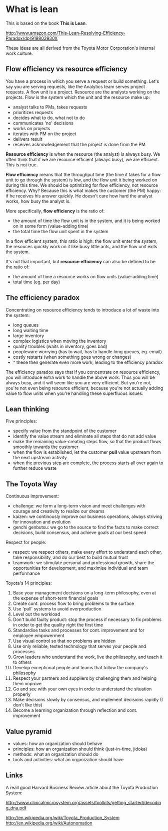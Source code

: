 What is lean
============

This is based on the book **This is Lean**.

http://www.amazon.com/This-Lean-Resolving-Efficiency-Paradox/dp/919803930X

These ideas are all derived from the Toyota Motor Corporation's internal work culture.

Flow efficiency vs resource efficiency
--------------------------------------
You have a process in which you serve a request or build something.
Let's say you are serving requests, like the Analytics team serves project requests.
A flow unit is a project.
Resource are the analysts working on the projects.
Flow is the system which the unit and the resource make up:
- analyst talks to PMs, takes requests
- prioritizes requests
- decides what to do, what not to do
- communicates 'no' decisions
- works on projects
- iterates with PM on the project
- delivers result
- receives acknowledgement that the project is done from the PM

**Resource efficiency** is when the resource (the analyst) is always busy.
We often think that if we are resource efficient (always busy), we are efficient.
This is not true.

**Flow efficiency** means that the throughput time (the time it takes for a flow unit to go through the system) is low, and the flow unit it being worked on during this time.
We should be optimizing for flow efficiency, not resource efficiency.
Why? Because this is what makes the customer (the PM) happy: if he receives his answer quickly. He doesn't care how hard the analyst works, how busy the analyst is.

More specifically, **flow efficiency** is the ratio of:
- the amount of time the flow unit is in the system, and it is being worked on in some form (value-adding time)
- the total time the flow unit spent in the system

In a flow efficient system, this ratio is high: the flow unit enter the system, the resouces quickly work on it like busy little ants, and the flow unit exits the system.

It's not that important, but **resource efficiency** can also be defined to be the ratio of:
- the amount of time a resource works on flow units (value-adding time)
- total time (eg. per day)

The efficiency paradox
----------------------
Concentrating on resource efficiency tends to introduce a lot of waste into the system:
- long queues
- long waiting time
- large inventory
- complex logistics when moving the inventory
- quality troubles (waits in inventory, goes bad)
- peopleware worrying (has to wait, has to handle long queues, eg. email)
- costly restarts (when something goes wrong or changes)
- ^ these then generate even more work, leading to the efficiency paradox

The efficiency paradox says that if you concentrate on resource efficiency, you will introduce extra work to handle the above work. Thus you will be always busy, and it will seem like you are very efficient. But you're not, you're not even being resource efficient, because you're not actually adding value to flow units when you're handling these superfluous issues.

Lean thinking
-------------
Five principles:

- specify value from the standpoint of the customer
- identify the value stream and eliminate all steps that do not add value
- make the remaining value-creating steps flow, so that the product flows smoothly towards the customer
- when the flow is established, let the customer **pull** value upstream from the next upstream activity
- when the previous step are complete, the process starts all over again to further reduce waste

The Toyota Way
--------------
Continuous improvement:

- challenge: we form a long-term vision and meet challenges with courage and creativity to realize our dreams
- kaizen: we continously improve our business operations, always striving for innovation and evolution
- genchi genbutsu: we go to the source to find the facts to make correct decisions, build consensus, and achieve goals at our best speed

Respect for people:

- respect: we respect others, make every effort to understand each other, take responsibility, and do our best to build mutual trust
- teamwork: we stimulate personal and professional growth, share the opportunities for development, and maximise individual and team performance

Toyota's 14 principles:

1. Base your management decisions on a long-term philosophy, even at the expense of short-term financial goals
2. Create cont. process flow to bring problems to the surface
3. Use 'pull' systems to avoid overproduction
4. Level out the workload
5. Don't build faulty product: stop the process if necessary to fix problems in order to get the quality right the first time
6. Standardise tasks and processes for cont. improvement and for employee empowerment
7. Use visual control so that no problems are hidden
8. Use only reliable, tested technology that serves your people and processes
9. Grow leaders who understand the work, live the philosophy, and teach it to others
10. Develop exceptional people and teams that follow the company's philosophy
11. Respect your partners and suppliers by challenging them and helping them improve
12. Go and see with your own eyes in order to understand the situation properly
13. Make decisions slowly by consensus, and implement decisions rapidly (I don't like this)
14. Become a learning organization through reflection and cont. improvement

Value pyramid
-------------
- values: how an organization should behave
- principles: how an organization should think (just-in-time, jidoka)
- methods: what an organization should do
- tools and activities: what an organization should have

Links
-----
A reall good Harvard Business Review article about the Toyota Production System:

http://www.clinicalmicrosystem.org/assets/toolkits/getting_started/decoding_dna.pdf

http://en.wikipedia.org/wiki/Toyota_Production_System  
http://en.wikipedia.org/wiki/Autonomation
